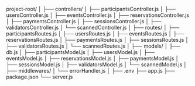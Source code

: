 project-root/
│
├── controllers/
│ ├── participantsController.js
│ ├── usersController.js
│ ├── eventsController.js
│ ├── reservationsController.js
│ ├── paymentsController.js
│ ├── sessionsController.js
│ ├── validatorsController.js
│ └── scannedController.js
│
├── routes/
│ ├── participantsRoutes.js
│ ├── usersRoutes.js
│ ├── eventsRoutes.js
│ ├── reservationsRoutes.js
│ ├── paymentsRoutes.js
│ ├── sessionsRoutes.js
│ ├── validatorsRoutes.js
│ └── scannedRoutes.js
│
├── models/
│ ├── db.js
│ ├── participantsModel.js
│ ├── usersModel.js
│ ├── eventsModel.js
│ ├── reservationsModel.js
│ ├── paymentsModel.js
│ ├── sessionsModel.js
│ ├── validatorsModel.js
│ └── scannedModel.js
│
├── middlewares/
│ └── errorHandler.js
│
├── .env
├── app.js
├── package.json
└── server.js
